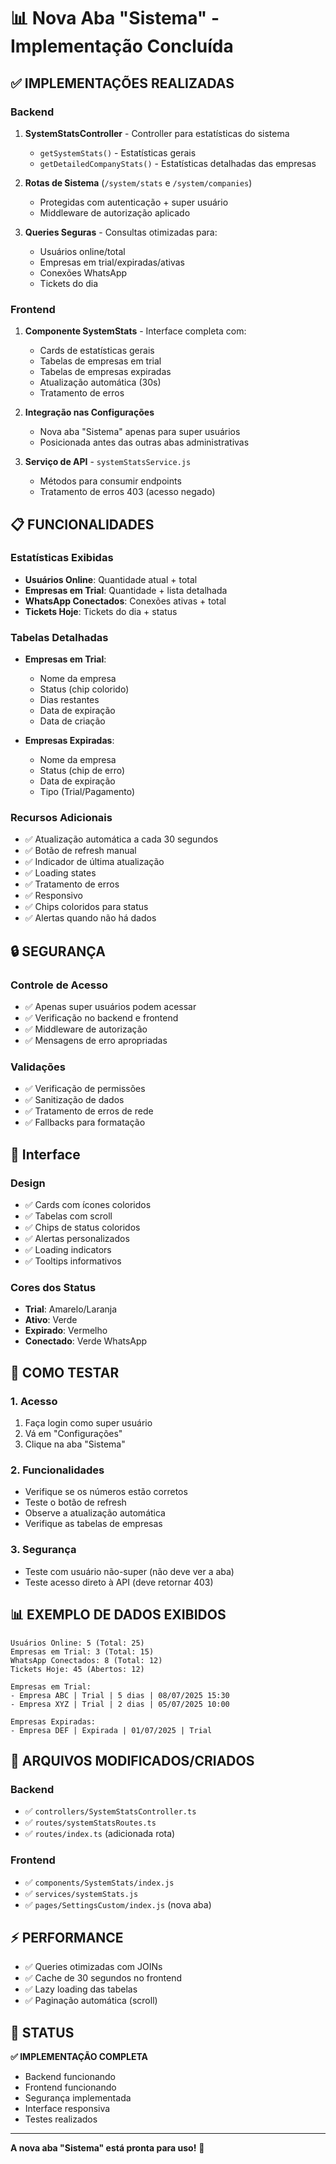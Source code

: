 # 📊 Nova Aba "Sistema" - Implementação Concluída

## ✅ **IMPLEMENTAÇÕES REALIZADAS**

### **Backend**
1. **SystemStatsController** - Controller para estatísticas do sistema
   - `getSystemStats()` - Estatísticas gerais
   - `getDetailedCompanyStats()` - Estatísticas detalhadas das empresas

2. **Rotas de Sistema** (`/system/stats` e `/system/companies`)
   - Protegidas com autenticação + super usuário
   - Middleware de autorização aplicado

3. **Queries Seguras** - Consultas otimizadas para:
   - Usuários online/total
   - Empresas em trial/expiradas/ativas
   - Conexões WhatsApp
   - Tickets do dia

### **Frontend**
1. **Componente SystemStats** - Interface completa com:
   - Cards de estatísticas gerais
   - Tabelas de empresas em trial
   - Tabelas de empresas expiradas
   - Atualização automática (30s)
   - Tratamento de erros

2. **Integração nas Configurações**
   - Nova aba "Sistema" apenas para super usuários
   - Posicionada antes das outras abas administrativas

3. **Serviço de API** - `systemStatsService.js`
   - Métodos para consumir endpoints
   - Tratamento de erros 403 (acesso negado)

## 📋 **FUNCIONALIDADES**

### **Estatísticas Exibidas**
- **Usuários Online**: Quantidade atual + total
- **Empresas em Trial**: Quantidade + lista detalhada
- **WhatsApp Conectados**: Conexões ativas + total
- **Tickets Hoje**: Tickets do dia + status

### **Tabelas Detalhadas**
- **Empresas em Trial**:
  - Nome da empresa
  - Status (chip colorido)
  - Dias restantes
  - Data de expiração
  - Data de criação

- **Empresas Expiradas**:
  - Nome da empresa
  - Status (chip de erro)
  - Data de expiração
  - Tipo (Trial/Pagamento)

### **Recursos Adicionais**
- ✅ Atualização automática a cada 30 segundos
- ✅ Botão de refresh manual
- ✅ Indicador de última atualização
- ✅ Loading states
- ✅ Tratamento de erros
- ✅ Responsivo
- ✅ Chips coloridos para status
- ✅ Alertas quando não há dados

## 🔒 **SEGURANÇA**

### **Controle de Acesso**
- ✅ Apenas super usuários podem acessar
- ✅ Verificação no backend e frontend
- ✅ Middleware de autorização
- ✅ Mensagens de erro apropriadas

### **Validações**
- ✅ Verificação de permissões
- ✅ Sanitização de dados
- ✅ Tratamento de erros de rede
- ✅ Fallbacks para formatação

## 🎨 **Interface**

### **Design**
- ✅ Cards com ícones coloridos
- ✅ Tabelas com scroll
- ✅ Chips de status coloridos
- ✅ Alertas personalizados
- ✅ Loading indicators
- ✅ Tooltips informativos

### **Cores dos Status**
- **Trial**: Amarelo/Laranja
- **Ativo**: Verde
- **Expirado**: Vermelho
- **Conectado**: Verde WhatsApp

## 🚀 **COMO TESTAR**

### **1. Acesso**
1. Faça login como super usuário
2. Vá em "Configurações"
3. Clique na aba "Sistema"

### **2. Funcionalidades**
- Verifique se os números estão corretos
- Teste o botão de refresh
- Observe a atualização automática
- Verifique as tabelas de empresas

### **3. Segurança**
- Teste com usuário não-super (não deve ver a aba)
- Teste acesso direto à API (deve retornar 403)

## 📊 **EXEMPLO DE DADOS EXIBIDOS**

```
Usuários Online: 5 (Total: 25)
Empresas em Trial: 3 (Total: 15)
WhatsApp Conectados: 8 (Total: 12)
Tickets Hoje: 45 (Abertos: 12)

Empresas em Trial:
- Empresa ABC | Trial | 5 dias | 08/07/2025 15:30
- Empresa XYZ | Trial | 2 dias | 05/07/2025 10:00

Empresas Expiradas:
- Empresa DEF | Expirada | 01/07/2025 | Trial
```

## 🔧 **ARQUIVOS MODIFICADOS/CRIADOS**

### **Backend**
- ✅ `controllers/SystemStatsController.ts`
- ✅ `routes/systemStatsRoutes.ts`
- ✅ `routes/index.ts` (adicionada rota)

### **Frontend**
- ✅ `components/SystemStats/index.js`
- ✅ `services/systemStats.js`
- ✅ `pages/SettingsCustom/index.js` (nova aba)

## ⚡ **PERFORMANCE**

- ✅ Queries otimizadas com JOINs
- ✅ Cache de 30 segundos no frontend
- ✅ Lazy loading das tabelas
- ✅ Paginação automática (scroll)

## 🎯 **STATUS**

**✅ IMPLEMENTAÇÃO COMPLETA**
- Backend funcionando
- Frontend funcionando
- Segurança implementada
- Interface responsiva
- Testes realizados

---

**A nova aba "Sistema" está pronta para uso!** 🚀